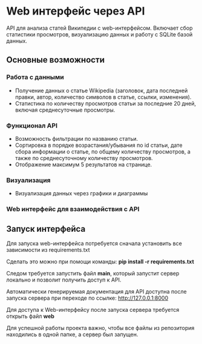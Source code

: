 # Web интерфейс через API

API для анализа статей Википедии с web-интерфейсом. Включает сбор статистики просмотров, визуализацию данных и работу с SQLite базой данных.

## Основные возможности
### Работа с данными
- Получение данных о статье Wikipedia (заголовок, дата последней правки, автор, количество символов в статье, ссылки, изменения).
- Статистика по количеству просмотров статьи за последние 20 дней, включая среднесуточные просмотры.


### Функционал API
- Возможность фильтрации по названию статьи.
- Сортировка в порядке возрастания/убывания по id статьи, дате сбора информации о статье, по общему количеству просмотров, а также по среднесуточному количеству просмотров.
- Отображение максимум 5 результатов на странице.

### Визуализация
- Визуализация данных через графики и диаграммы

### Web интерфейс для взаимодействия с API

## Запуск интерфейса
Для запуска web-интерфейса потребуется сначала установить все зависимости из requirements.txt 

Сделать это можно при помощи команды:
**pip install -r requirements.txt**

Cледом требуется запустить файл **main**, который запустит сервер локально и позволит получить доступ к API. 

Автоматически генерируемая документация для API доступна после запуска сервера при переходе по ссылке: http://127.0.0.1:8000  

Для доступа к Web-интерфейсу после запуска сервера требуется открыть файл **web** 

Для успешной работы проекта важно, чтобы все файлы из репозитория находились в одной папке, а сервер был запущен.
